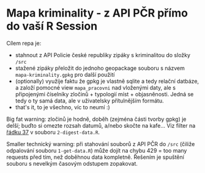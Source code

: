 # Mapa kriminality - z API PČR přímo do vaší R Session

Cílem repa je:
- stahnout z API Policie české republiky zipáky s kriminalitou do složky `/src`
- stažené zipáky přeložit do jednoho geopackage souboru s názvem `mapa-kriminality.gpkg` pro další použití
- (optionally) využije faktu že gpkg je vlastně sqlite a tedy relační datbáze, a založí pomocné view `mapa_pracovni` nad vloženými daty, ale s připojenými číselníky zločinů + typologií míst + objasněnosti. Jedná se tedy o ty samá data, ale v uživatelsky přítulnějším formátu.
- that's it, to je všechno, víc to neumí :)

Big fat warning: zločinů je hodně, doběh (zejména části tvorby gpkg) je delší; buďto si omezte rozsah datumů, a/nebo skočte na kafe... Viz filter na [řádku 37](https://github.com/jlacko/mapa-kriminality/blob/main/2-digest-data.R#L37) v souboru `2-digest-data.R`.

Smaller technický warning: při stahování souborů z API PČR do `/src` (čiliže odpalování souboru `1-get-data.R`) může dojít na chybu 429 = too many requests před tím, než doběhnou data kompletně. Řešením je spuštění souboru s nevelkým časovým odstupem zopakovat.

